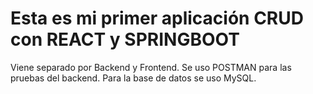 # Esta es mi primer aplicación CRUD con REACT y SPRINGBOOT

Viene separado por Backend y Frontend.
Se uso POSTMAN para las pruebas del backend.
Para la base de datos se uso MySQL. 
